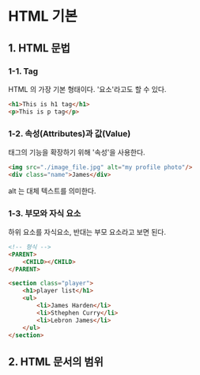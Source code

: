 # HTML 기본

## 1. HTML 문법

### 1-1. Tag

HTML 의 가장 기본 형태이다. '요소'라고도 할 수 있다.

```html
<h1>This is h1 tag</h1>
<p>This is p tag</p>
```



### 1-2. 속성(Attributes)과 값(Value)

태그의 기능을 확장하기 위해 '속성'을 사용한다.

```html
<img src="./image_file.jpg" alt="my profile photo"/>
<div class="name">James</div>
```

alt 는 대체 텍스트를 의미한다.



### 1-3. 부모와 자식 요소

하위 요소를 자식요소, 반대는 부모 요소라고 보면 된다.

```html
<!-- 형식 -->
<PARENT>
	<CHILD></CHILD>
</PARENT>

<section class="player">
    <h1>player list</h1>
    <ul>
        <li>James Harden</li>
        <li>Sthephen Curry</li>
        <li>Lebron James</li>
    </ul>
</section>
```



## 2. HTML 문서의 범위

